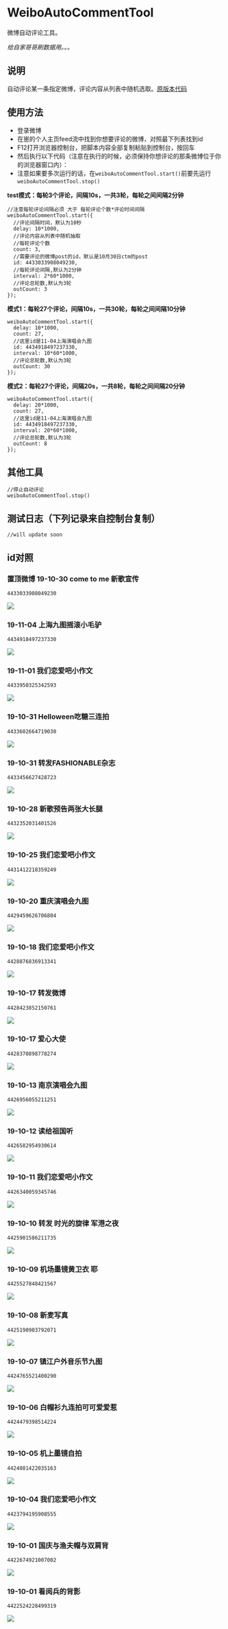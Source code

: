 # WeiboAutoCommentTool

微博自动评论工具。

*给自家哥哥刷数据用。。。*

## 说明
自动评论某一条指定微博，评论内容从列表中随机选取。[原版本代码](https://github.com/mrhuo/WeiboAutoCommentTool)

## 使用方法

* 登录微博
* 在崽的个人主页feed流中找到你想要评论的微博，对照最下列表找到id
* F12打开浏览器控制台，把脚本内容全部复制粘贴到控制台，按回车
* 然后执行以下代码（注意在执行的时候，必须保持你想评论的那条微博位于你的浏览器窗口内）：
* 注意如果要多次运行的话，在`weiboAutoCommentTool.start()`前要先运行`weiboAutoCommentTool.stop()`

**test模式：每轮3个评论，间隔10s，一共3轮，每轮之间间隔2分钟**
```
//注意每轮评论间隔必须 大于 每轮评论个数*评论时间间隔
weiboAutoCommentTool.start({
  //评论间隔时间，默认为10秒
  delay: 10*1000,
  //评论内容从列表中随机抽取
  //每轮评论个数
  count: 3,
  //需要评论的微博post的id，默认是10月30日ctm的post
  id: 4433033908049230,
  //每轮评论间隔,默认为2分钟
  interval: 2*60*1000,
  //评论总轮数,默认为3轮
  outCount: 3
});
```

**模式1：每轮27个评论，间隔10s，一共30轮，每轮之间间隔10分钟**
```
weiboAutoCommentTool.start({
  delay: 10*1000,
  count: 27,
  //这里id是11-04上海演唱会九图
  id: 4434918497237330,
  interval: 10*60*1000,
  //评论总轮数,默认为3轮
  outCount: 30
});
```

**模式2：每轮27个评论，间隔20s，一共8轮，每轮之间间隔20分钟**
```
weiboAutoCommentTool.start({
  delay: 20*1000,
  count: 27,
  //这里id是11-04上海演唱会九图
  id: 4434918497237330,
  interval: 20*60*1000,
  //评论总轮数,默认为3轮
  outCount: 8
});
```

## 其他工具
```
//停止自动评论
weiboAutoCommentTool.stop()
```

## 测试日志（下列记录来自控制台复制）
```
//will update soon
```

## id对照

### 置顶微博 19-10-30 come to me 新歌宣传
`4433033908049230`

![](/PostScreenShot/191030.jpg)

### 19-11-04 上海九图摇滚小毛驴
`4434918497237330`

![](/PostScreenShot/191104.png)

### 19-11-01 我们恋爱吧小作文
`4433950325342593`

![](/PostScreenShot/191101.jpg)

### 19-10-31 Helloween吃糖三连拍
`4433602664719030`

![](/PostScreenShot/191031-2.png)

### 19-10-31 转发FASHIONABLE杂志
`4433456627428723`

![](/PostScreenShot/191031-1.png)

### 19-10-28 新歌预告两张大长腿
`4432352031401526`

![](/PostScreenShot/191028.png)

### 19-10-25 我们恋爱吧小作文
`4431412218359249`

![](/PostScreenShot/191025.png)

### 19-10-20 重庆演唱会九图
`4429459626706804`

![](/PostScreenShot/191020.png)

### 19-10-18 我们恋爱吧小作文
`4428876836913341`

![](/PostScreenShot/191018.png)

### 19-10-17 转发微博
`4428423852150761`

![](/PostScreenShot/191017.png)

### 19-10-17 爱心大使
`4428370898778274`

![](/PostScreenShot/191017-1.png)

### 19-10-13 南京演唱会九图
`4426956055211251`

![](/PostScreenShot/191013.png)

### 19-10-12 读给祖国听
`4426582954930614`

![](/PostScreenShot/191012.png)

### 19-10-11 我们恋爱吧小作文
`4426340059345746`

![](/PostScreenShot/191011.png)

### 19-10-10 转发 时光的旋律 军港之夜
`4425901586211735`

![](/PostScreenShot/191010.png)

### 19-10-09 机场墨镜黄卫衣 耶
`4425527848421567`

![](/PostScreenShot/191009.png)

### 19-10-08 新麦写真
`4425190903792071`

![](/PostScreenShot/191008.png)

### 19-10-07 镇江户外音乐节九图
`4424765521400290`  

![](/PostScreenShot/191007.png)

### 19-10-06 白帽衫九连拍可可爱爱惹
`4424479398514224`

![](/PostScreenShot/191006.png)

### 19-10-05 机上墨镜自拍
`4424081422035163`

![](/PostScreenShot/191005.png)

### 19-10-04 我们恋爱吧小作文
`4423794195908555`

![](/PostScreenShot/191004.png)

### 19-10-01 国庆与渔夫帽与双肩背
`4422674921007002`

![](/PostScreenShot/191001-2.png)

### 19-10-01 看阅兵的背影
`4422524228499319`

![](/PostScreenShot/191001-1.png)
